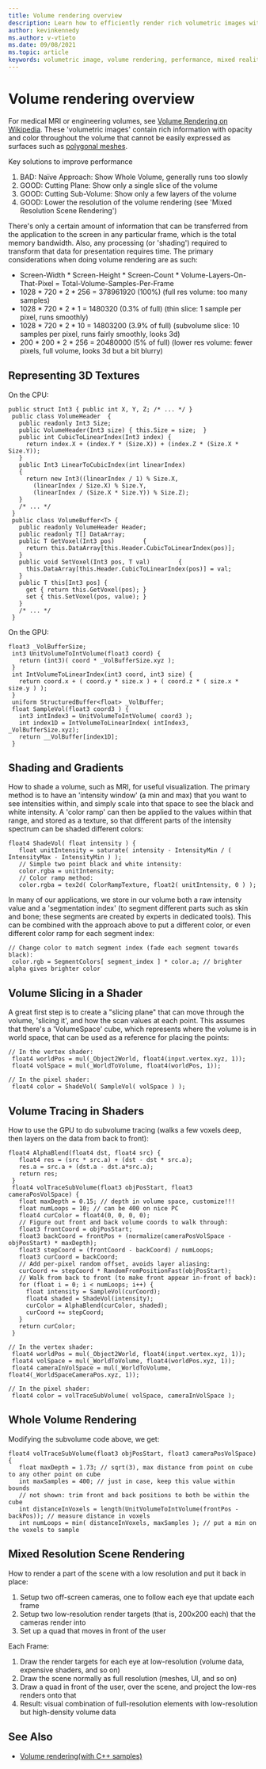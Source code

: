 ```yaml
---
title: Volume rendering overview
description: Learn how to efficiently render rich volumetric images with opacity and color in Windows Mixed Reality. 
author: kevinkennedy
ms.author: v-vtieto
ms.date: 09/08/2021
ms.topic: article
keywords: volumetric image, volume rendering, performance, mixed reality
---
```


# Volume rendering overview

For medical MRI or engineering volumes, see [Volume Rendering on Wikipedia](https://en.wikipedia.org/wiki/Volume_rendering). These 'volumetric images' contain rich information with opacity and color throughout the volume that cannot be easily expressed as surfaces such as [polygonal meshes](https://en.wikipedia.org/wiki/Polygon_mesh).

Key solutions to improve performance
1. BAD: Naïve Approach: Show Whole Volume, generally runs too slowly
2. GOOD: Cutting Plane: Show only a single slice of the volume
3. GOOD: Cutting Sub-Volume: Show only a few layers of the volume
4. GOOD: Lower the resolution of the volume rendering (see 'Mixed Resolution Scene Rendering')

There's only a certain amount of information that can be transferred from the application to the screen in any particular frame, which is the total memory bandwidth. Also, any processing (or 'shading') required to transform that data for presentation requires time. The primary considerations when doing volume rendering are as such:
* Screen-Width * Screen-Height * Screen-Count * Volume-Layers-On-That-Pixel = Total-Volume-Samples-Per-Frame
* 1028 * 720 * 2 * 256 = 378961920 (100%) (full res volume: too many samples)
* 1028 * 720 * 2 * 1 = 1480320 (0.3% of full) (thin slice: 1 sample per pixel, runs smoothly)
* 1028 * 720 * 2 * 10 = 14803200 (3.9% of full) (subvolume slice: 10 samples per pixel, runs fairly smoothly, looks 3d)
* 200 * 200 * 2 * 256 = 20480000 (5% of full) (lower res volume: fewer pixels, full volume, looks 3d but a bit blurry)

## Representing 3D Textures

On the CPU:

```
public struct Int3 { public int X, Y, Z; /* ... */ }
 public class VolumeHeader  {
   public readonly Int3 Size;
   public VolumeHeader(Int3 size) { this.Size = size;  }
   public int CubicToLinearIndex(Int3 index) {
     return index.X + (index.Y * (Size.X)) + (index.Z * (Size.X * Size.Y));
   }
   public Int3 LinearToCubicIndex(int linearIndex)
   {
     return new Int3((linearIndex / 1) % Size.X,
       (linearIndex / Size.X) % Size.Y,
       (linearIndex / (Size.X * Size.Y)) % Size.Z);
   }
   /* ... */
 }
 public class VolumeBuffer<T> {
   public readonly VolumeHeader Header;
   public readonly T[] DataArray;
   public T GetVoxel(Int3 pos)        {
     return this.DataArray[this.Header.CubicToLinearIndex(pos)];
   }
   public void SetVoxel(Int3 pos, T val)        {
     this.DataArray[this.Header.CubicToLinearIndex(pos)] = val;
   }
   public T this[Int3 pos] {
     get { return this.GetVoxel(pos); }
     set { this.SetVoxel(pos, value); }
   }
   /* ... */
 }
```

On the GPU:

```
float3 _VolBufferSize;
 int3 UnitVolumeToIntVolume(float3 coord) {
   return (int3)( coord * _VolBufferSize.xyz );
 }
 int IntVolumeToLinearIndex(int3 coord, int3 size) {
   return coord.x + ( coord.y * size.x ) + ( coord.z * ( size.x * size.y ) );
 }
 uniform StructuredBuffer<float> _VolBuffer;
 float SampleVol(float3 coord3 ) {
   int3 intIndex3 = UnitVolumeToIntVolume( coord3 );
   int index1D = IntVolumeToLinearIndex( intIndex3, _VolBufferSize.xyz);
   return __VolBuffer[index1D];
 }
```

## Shading and Gradients

How to shade a volume, such as MRI, for useful visualization. The primary method is to have an 'intensity window' (a min and max) that you want to see intensities within, and simply scale into that space to see the black and white intensity. A 'color ramp' can then be applied to the values within that range, and stored as a texture, so that different parts of the intensity spectrum can be shaded different colors:

```
float4 ShadeVol( float intensity ) {
   float unitIntensity = saturate( intensity - IntensityMin / ( IntensityMax - IntensityMin ) );
   // Simple two point black and white intensity:
   color.rgba = unitIntensity;
   // Color ramp method:
   color.rgba = tex2d( ColorRampTexture, float2( unitIntensity, 0 ) );
```

In many of our applications, we store in our volume both a raw intensity value and a 'segmentation index' (to segment different parts such as skin and bone; these segments are created by experts in dedicated tools). This can be combined with the approach above to put a different color, or even different color ramp for each segment index:

```
// Change color to match segment index (fade each segment towards black):
 color.rgb = SegmentColors[ segment_index ] * color.a; // brighter alpha gives brighter color
```

## Volume Slicing in a Shader

A great first step is to create a "slicing plane" that can move through the volume, 'slicing it', and how the scan values at each point. This assumes that there's a 'VolumeSpace' cube, which represents where the volume is in world space, that can be used as a reference for placing the points:

```
// In the vertex shader:
 float4 worldPos = mul(_Object2World, float4(input.vertex.xyz, 1));
 float4 volSpace = mul(_WorldToVolume, float4(worldPos, 1));
```

```
// In the pixel shader:
 float4 color = ShadeVol( SampleVol( volSpace ) );
```

## Volume Tracing in Shaders

How to use the GPU to do subvolume tracing (walks a few voxels deep, then layers on the data from back to front):

```
float4 AlphaBlend(float4 dst, float4 src) {
   float4 res = (src * src.a) + (dst - dst * src.a);
   res.a = src.a + (dst.a - dst.a*src.a);
   return res;
 }
 float4 volTraceSubVolume(float3 objPosStart, float3 cameraPosVolSpace) {
   float maxDepth = 0.15; // depth in volume space, customize!!!
   float numLoops = 10; // can be 400 on nice PC
   float4 curColor = float4(0, 0, 0, 0);
   // Figure out front and back volume coords to walk through:
   float3 frontCoord = objPosStart;
   float3 backCoord = frontPos + (normalize(cameraPosVolSpace - objPosStart) * maxDepth);
   float3 stepCoord = (frontCoord - backCoord) / numLoops;
   float3 curCoord = backCoord;
   // Add per-pixel random offset, avoids layer aliasing:
   curCoord += stepCoord * RandomFromPositionFast(objPosStart);
   // Walk from back to front (to make front appear in-front of back):
   for (float i = 0; i < numLoops; i++) {
     float intensity = SampleVol(curCoord);
     float4 shaded = ShadeVol(intensity);
     curColor = AlphaBlend(curColor, shaded);
     curCoord += stepCoord;
   }
   return curColor;
 }
```

```
// In the vertex shader:
 float4 worldPos = mul(_Object2World, float4(input.vertex.xyz, 1));
 float4 volSpace = mul(_WorldToVolume, float4(worldPos.xyz, 1));
 float4 cameraInVolSpace = mul(_WorldToVolume, float4(_WorldSpaceCameraPos.xyz, 1));
```

```
// In the pixel shader:
 float4 color = volTraceSubVolume( volSpace, cameraInVolSpace );
```

## Whole Volume Rendering

Modifying the subvolume code above, we get:

```
float4 volTraceSubVolume(float3 objPosStart, float3 cameraPosVolSpace) {
   float maxDepth = 1.73; // sqrt(3), max distance from point on cube to any other point on cube
   int maxSamples = 400; // just in case, keep this value within bounds
   // not shown: trim front and back positions to both be within the cube
   int distanceInVoxels = length(UnitVolumeToIntVolume(frontPos - backPos)); // measure distance in voxels
   int numLoops = min( distanceInVoxels, maxSamples ); // put a min on the voxels to sample
```

## Mixed Resolution Scene Rendering

How to render a part of the scene with a low resolution and put it back in place:
1. Setup two off-screen cameras, one to follow each eye that update each frame
2. Setup two low-resolution render targets (that is, 200x200 each) that the cameras render into
3. Set up a quad that moves in front of the user

Each Frame:
1. Draw the render targets for each eye at low-resolution (volume data, expensive shaders, and so on)
2. Draw the scene normally as full resolution (meshes, UI, and so on)
3. Draw a quad in front of the user, over the scene, and project the low-res renders onto that
4. Result: visual combination of full-resolution elements with low-resolution but high-density volume data

## See Also
* [Volume rendering(with C++ samples)](../native/volume-rendering.md)
